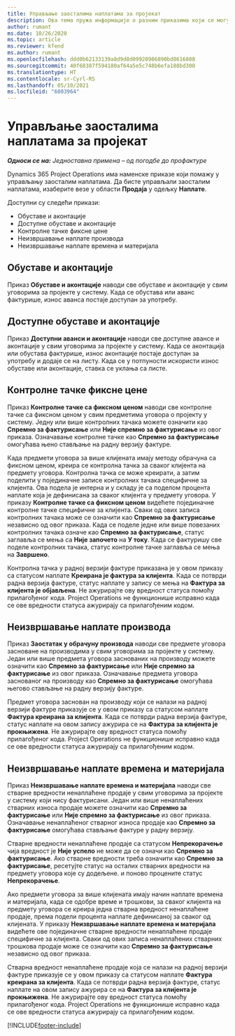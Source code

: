 ```yaml
---
title: Управљање заосталима наплатама за пројекат
description: Ова тема пружа информације о разним приказима који се могу користити приликом управљања заосталим обрачунима на пројектима.
author: rumant
ms.date: 10/26/2020
ms.topic: article
ms.reviewer: kfend
ms.author: rumant
ms.openlocfilehash: ddd0b62133139a8d9d8d09920986890bd8616808
ms.sourcegitcommit: 40f68387f594180af64a5e5c748b6efa188bd300
ms.translationtype: HT
ms.contentlocale: sr-Cyrl-RS
ms.lasthandoff: 05/10/2021
ms.locfileid: "6003964"
---
```

# <a name="manage-project-billing-backlog"></a>Управљање заосталима наплатама за пројекат 

_**Односи се на:** Једноставна примена – од погодбе до профактуре_

Dynamics 365 Project Operations има наменске приказе који помажу у управљању заосталим наплатама. Да бисте управљали заосталим наплатама, изаберите везе у области **Продаја** у одељку **Наплате**. 

Доступни су следећи прикази:

- Обуставе и аконтације
- Доступне обуставе и аконтације
- Контролне тачке фиксне цене
- Неизвршавање наплате производа
- Неизвршавање наплате времена и материјала

## <a name="retainers-and-advances"></a>Обуставе и аконтације

Приказ **Обуставе и аконтације** наводи све обуставе и аконтације у свим уговорима за пројекте у систему. Када се обустава или аванс фактурише, износ аванса постаје доступан за употребу.

## <a name="available-retainers-and-advances"></a>Доступне обуставе и аконтације

Приказ **Доступни аванси и аконтације** наводи све доступне авансе и аконтације у свим уговорима за пројекте у систему. Када се аконтација или обустава фактурише, износ аконтације постаје доступан за употребу и додаје се на листу. Када се у потпуности искористи износ обуставе или аконтације, ставка се уклања са листе.

## <a name="fixed-price-milestones"></a>Контролне тачке фиксне цене

Приказ **Контролне тачке са фиксном ценом** наводи све контролне тачке са фиксном ценом у свим предметима уговора о пројекту у систему. Једну или више контролних тачака можете означити као **Спремно за фактурисање** или **Није спремно за фактурисање** из овог приказа. Означавање контролне тачке као **Спремно за фактурисање** омогућава њено стављање на радну верзију фактуре.

Када предмети уговора за више клијената имају методу обрачуна са фиксном ценом, креира се контролна тачка за сваког клијента на предмету уговора. Контролна тачка се може креирати, а затим поделити у појединачне записе контролних тачака специфичне за клијента. Ова подела је интерна и у складу је са поделом процента наплате која је дефинисана за сваког клијента у предмету уговора. У приказу **Контролне тачке са фиксном ценом** видећете појединачне контролне тачке специфичне за клијента. Сваки од ових записа контролних тачака може се означити као **Спремно за фактурисање** независно од овог приказа. Када се поделе једне или више повезаних контролних тачака означе као **Спремно за фактурисање**, статус заглавља се мења са **Није започето** на **У току**. Када се фактуришу све поделе контролних тачака, статус контролне тачке заглавља се мења на **Завршено**.

Контролна тачка у радној верзији фактуре приказана је у овом приказу са статусом наплате **Креирана је фактура за клијента**. Када се потврди радна верзија фактуре, статус наплате у запису се мења на **Фактура за клијента је објављена**. Не ажурирајте ову вредност статуса помоћу прилагођеног кода. Project Operations не функционише исправно када се ове вредности статуса ажурирају са прилагођеним кодом.

## <a name="product-billing-backlog"></a>Неизвршавање наплате производа

Приказ **Заостатак у обрачуну производа** наводи све предмете уговора засноване на производима у свим уговорима за пројекте у систему. Један или више предмета уговора заснованих на производу можете означити као **Спремно за фактурисање** или **Није спремно за фактурисање** из овог приказа. Означавање предмета уговора заснованог на производу као **Спремно за фактурисање** омогућава његово стављање на радну верзију фактуре.

Предмет уговора заснован на производу који се налази на радној верзији фактуре приказује се у овом приказу са статусом наплате **Фактура креирана за клијента**. Када се потврди радна верзија фактуре, статус наплате на овом запису ажурира се на **Фактура за клијента је прокњижена**. Не ажурирајте ову вредност статуса помоћу прилагођеног кода. Project Operations не функционише исправно када се ове вредности статуса ажурирају са прилагођеним кодом.

## <a name="time-and-material-billing-backlog"></a>Неизвршавање наплате времена и материјала

Приказ **Неизвршавање наплате времена и материјала** наводи све стварне вредности ненаплаћене продаје у свим уговорима за пројекте у систему који нису фактурисани. Један или више ненаплаћених стварних износа продаје можете означити као **Спремно за фактурисање** или **Није спремно за фактурисање** из овог приказа. Означавање ненаплаћеног стварног износа продаје као **Спремно за фактурисање** омогућава стављање фактуре у радну верзију.

Стварне вредности ненаплаћене продаје са статусом **Непрекорачење** чија вредност је **Није успело** не може да се означи као **Спремно за фактурисање**. Ако стварне вредности треба означити као **Спремно за фактурисање**, ресетујте статус на осталих стварних вредности на предмету уговора које су додељене. и поново процените статус **Непрекорачење**.

Ако предмети уговора за више клијената имају начин наплате времена и материјала, када се одобре време и трошкови, за сваког клијента на предмету уговора се креира једна стварна вредност ненаплаћене продаје, према подели процента наплате дефинисаној за сваког од клијената. У приказу **Неизвршавање наплате времена и материјала** видећете ове појединачне стварне вредности ненаплаћене продаје специфичне за клијента. Сваки од ових записа ненаплаћених стварних трошкова продаје може се означити као **Спремно за фактурисање** независно од овог приказа.

Стварна вредност ненаплаћене продаје која се налази на радној верзији фактуре приказује се у овом приказу са статусом наплате **Фактура креирана за клијента**. Када се потврди радна верзија фактуре, статус наплате на овом запису ажурира се на **Фактура за клијента је прокњижена**. Не ажурирајте ову вредност статуса помоћу прилагођеног кода. Project Operations не функционише исправно када се ове вредности статуса ажурирају са прилагођеним кодом.


[!INCLUDE[footer-include](../../includes/footer-banner.md)]
